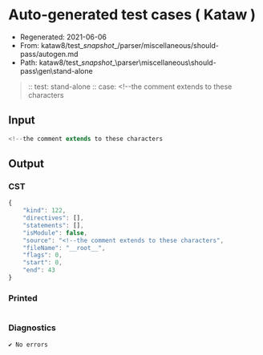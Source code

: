 # Auto-generated test cases ( Kataw )
- Regenerated: 2021-06-06
- From: kataw8/test\__snapshot__/parser/miscellaneous/should-pass/autogen.md
- Path: kataw8/test\__snapshot__\parser\miscellaneous\should-pass\gen\stand-alone
> :: test: stand-alone
> :: case: <!--the comment extends to these characters
## Input

`````js
<!--the comment extends to these characters
`````
## Output

### CST

```javascript
{
    "kind": 122,
    "directives": [],
    "statements": [],
    "isModule": false,
    "source": "<!--the comment extends to these characters",
    "fileName": "__root__",
    "flags": 0,
    "start": 0,
    "end": 43
}
```

### Printed

```javascript


```

### Diagnostics

```javascript
✔ No errors
```

